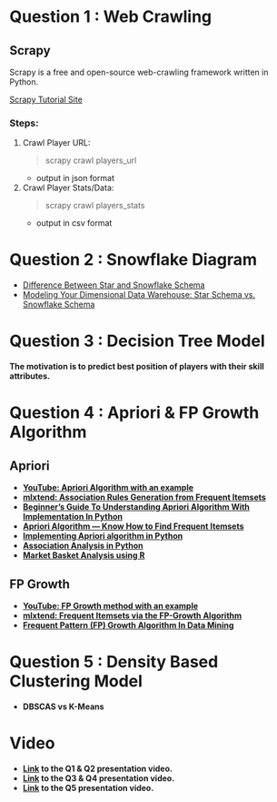 # Question 1 : Web Crawling

## Scrapy
Scrapy is a free and open-source web-crawling framework written in Python.

[Scrapy Tutorial Site](https://docs.scrapy.org/en/latest/intro/tutorial.html)

### Steps:
1. Crawl Player URL:
	> scrapy crawl players_url
	- output in json format
2. Crawl Player Stats/Data:
	> scrapy crawl players_stats
	- output in csv format
	
# Question 2 : Snowflake Diagram
- [Difference Between Star and Snowflake Schema](https://techdifferences.com/difference-between-star-and-snowflake-schema.html)
- [Modeling Your Dimensional Data Warehouse: Star Schema vs. Snowflake Schema](https://datawarehouseinfo.com/data-warehouse-star-schema-vs-snowflake-schema/)


# Question 3 : Decision Tree Model
<b>The motivation is to predict best position of players with their skill attributes.<b>

# Question 4 : Apriori & FP Growth Algorithm

## Apriori
- [YouTube: Apriori Algorithm with an example](https://www.youtube.com/watch?v=h_l3b2CIQ_o)
- [mlxtend: Association Rules Generation from Frequent Itemsets](http://rasbt.github.io/mlxtend/user_guide/frequent_patterns/association_rules/)
- [Beginner’s Guide To Understanding Apriori Algorithm With Implementation In Python](https://analyticsindiamag.com/beginners-guide-to-understanding-apriori-algorithm-with-implementation-in-python/)
- [Apriori Algorithm — Know How to Find Frequent Itemsets](https://medium.com/edureka/apriori-algorithm-d7cc648d4f1e)
- [Implementing Apriori algorithm in Python](https://www.geeksforgeeks.org/implementing-apriori-algorithm-in-python/)
- [Association Analysis in Python](https://medium.com/analytics-vidhya/association-analysis-in-python-2b955d0180c)
- [Market Basket Analysis using R](https://www.datacamp.com/community/tutorials/market-basket-analysis-r#apriori)

## FP Growth
- [YouTube: FP Growth method with an example](https://www.youtube.com/watch?v=VB8KWm8MXss)
- [mlxtend: Frequent Itemsets via the FP-Growth Algorithm](http://rasbt.github.io/mlxtend/user_guide/frequent_patterns/fpgrowth/)
- [Frequent Pattern (FP) Growth Algorithm In Data Mining](https://www.softwaretestinghelp.com/fp-growth-algorithm-data-mining/)


# Question 5 : Density Based Clustering Model
- DBSCAS vs K-Means

# Video 
- [Link](https://youtu.be/3JuKjUGqqi4) to the Q1 & Q2 presentation video.
- [Link](https://www.youtube.com/watch?v=DRB8l6z5uqI) to the Q3 & Q4 presentation video.
- [Link](https://www.youtube.com/watch?v=KK6BNnENELE) to the Q5 presentation video.
